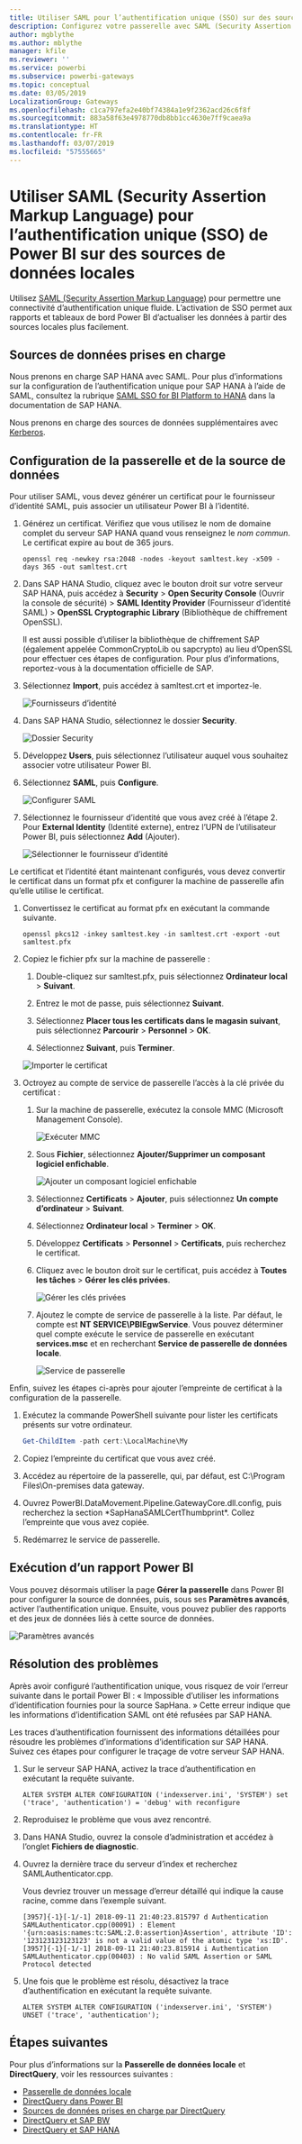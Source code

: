 ```yaml
---
title: Utiliser SAML pour l’authentification unique (SSO) sur des sources de données locales
description: Configurez votre passerelle avec SAML (Security Assertion Markup Language) pour permettre l’authentification unique (SSO) de Power BI sur des sources de données locales.
author: mgblythe
ms.author: mblythe
manager: kfile
ms.reviewer: ''
ms.service: powerbi
ms.subservice: powerbi-gateways
ms.topic: conceptual
ms.date: 03/05/2019
LocalizationGroup: Gateways
ms.openlocfilehash: c1ca797efa2e40bf74384a1e9f2362acd26c6f8f
ms.sourcegitcommit: 883a58f63e4978770db8bb1cc4630e7ff9caea9a
ms.translationtype: HT
ms.contentlocale: fr-FR
ms.lasthandoff: 03/07/2019
ms.locfileid: "57555665"
---
```

# <a name="use-security-assertion-markup-language-saml-for-single-sign-on-sso-from-power-bi-to-on-premises-data-sources"></a>Utiliser SAML (Security Assertion Markup Language) pour l’authentification unique (SSO) de Power BI sur des sources de données locales

Utilisez [SAML (Security Assertion Markup Language)](https://www.onelogin.com/pages/saml) pour permettre une connectivité d’authentification unique fluide. L’activation de SSO permet aux rapports et tableaux de bord Power BI d’actualiser les données à partir des sources locales plus facilement.

## <a name="supported-data-sources"></a>Sources de données prises en charge

Nous prenons en charge SAP HANA avec SAML. Pour plus d’informations sur la configuration de l’authentification unique pour SAP HANA à l’aide de SAML, consultez la rubrique [SAML SSO for BI Platform to HANA](https://wiki.scn.sap.com/wiki/display/SAPHANA/SAML+SSO+for+BI+Platform+to+HANA) dans la documentation de SAP HANA.

Nous prenons en charge des sources de données supplémentaires avec [Kerberos](service-gateway-sso-kerberos.md).

## <a name="configuring-the-gateway-and-data-source"></a>Configuration de la passerelle et de la source de données

Pour utiliser SAML, vous devez générer un certificat pour le fournisseur d’identité SAML, puis associer un utilisateur Power BI à l’identité.

1. Générez un certificat. Vérifiez que vous utilisez le nom de domaine complet du serveur SAP HANA quand vous renseignez le *nom commun*. Le certificat expire au bout de 365 jours.

    ```
    openssl req -newkey rsa:2048 -nodes -keyout samltest.key -x509 -days 365 -out samltest.crt
    ```

1. Dans SAP HANA Studio, cliquez avec le bouton droit sur votre serveur SAP HANA, puis accédez à **Security** > **Open Security Console** (Ouvrir la console de sécurité) > **SAML Identity Provider** (Fournisseur d’identité SAML) > **OpenSSL Cryptographic Library** (Bibliothèque de chiffrement OpenSSL).

    Il est aussi possible d’utiliser la bibliothèque de chiffrement SAP (également appelée CommonCryptoLib ou sapcrypto) au lieu d’OpenSSL pour effectuer ces étapes de configuration. Pour plus d’informations, reportez-vous à la documentation officielle de SAP.

1. Sélectionnez **Import**, puis accédez à samltest.crt et importez-le.

    ![Fournisseurs d’identité](media/service-gateway-sso-saml/identity-providers.png)

1. Dans SAP HANA Studio, sélectionnez le dossier **Security**.

    ![Dossier Security](media/service-gateway-sso-saml/security-folder.png)

1. Développez **Users**, puis sélectionnez l’utilisateur auquel vous souhaitez associer votre utilisateur Power BI.

1. Sélectionnez **SAML**, puis **Configure**.

    ![Configurer SAML](media/service-gateway-sso-saml/configure-saml.png)

1. Sélectionnez le fournisseur d’identité que vous avez créé à l’étape 2. Pour **External Identity** (Identité externe), entrez l’UPN de l’utilisateur Power BI, puis sélectionnez **Add** (Ajouter).

    ![Sélectionner le fournisseur d’identité](media/service-gateway-sso-saml/select-identity-provider.png)

Le certificat et l’identité étant maintenant configurés, vous devez convertir le certificat dans un format pfx et configurer la machine de passerelle afin qu’elle utilise le certificat.

1. Convertissez le certificat au format pfx en exécutant la commande suivante.

    ```
    openssl pkcs12 -inkey samltest.key -in samltest.crt -export -out samltest.pfx
    ```

1. Copiez le fichier pfx sur la machine de passerelle :

    1. Double-cliquez sur samltest.pfx, puis sélectionnez **Ordinateur local** > **Suivant**.

    1. Entrez le mot de passe, puis sélectionnez **Suivant**.

    1. Sélectionnez **Placer tous les certificats dans le magasin suivant**, puis sélectionnez **Parcourir** > **Personnel** > **OK**.

    1. Sélectionnez **Suivant**, puis **Terminer**.

    ![Importer le certificat](media/service-gateway-sso-saml/import-certificate.png)

1. Octroyez au compte de service de passerelle l’accès à la clé privée du certificat :

    1. Sur la machine de passerelle, exécutez la console MMC (Microsoft Management Console).

        ![Exécuter MMC](media/service-gateway-sso-saml/run-mmc.png)

    1. Sous **Fichier**, sélectionnez **Ajouter/Supprimer un composant logiciel enfichable**.

        ![Ajouter un composant logiciel enfichable](media/service-gateway-sso-saml/add-snap-in.png)

    1. Sélectionnez **Certificats** > **Ajouter**, puis sélectionnez **Un compte d’ordinateur** > **Suivant**.

    1. Sélectionnez **Ordinateur local** > **Terminer** > **OK**.

    1. Développez **Certificats** > **Personnel** > **Certificats**, puis recherchez le certificat.

    1. Cliquez avec le bouton droit sur le certificat, puis accédez à **Toutes les tâches** > **Gérer les clés privées**.

        ![Gérer les clés privées](media/service-gateway-sso-saml/manage-private-keys.png)

    1. Ajoutez le compte de service de passerelle à la liste. Par défaut, le compte est **NT SERVICE\PBIEgwService**. Vous pouvez déterminer quel compte exécute le service de passerelle en exécutant **services.msc** et en recherchant **Service de passerelle de données locale**.

        ![Service de passerelle](media/service-gateway-sso-saml/gateway-service.png)

Enfin, suivez les étapes ci-après pour ajouter l’empreinte de certificat à la configuration de la passerelle.

1. Exécutez la commande PowerShell suivante pour lister les certificats présents sur votre ordinateur.

    ```powershell
    Get-ChildItem -path cert:\LocalMachine\My
    ```
1. Copiez l’empreinte du certificat que vous avez créé.

1. Accédez au répertoire de la passerelle, qui, par défaut, est C:\Program Files\On-premises data gateway.

1. Ouvrez PowerBI.DataMovement.Pipeline.GatewayCore.dll.config, puis recherchez la section \*SapHanaSAMLCertThumbprint\*. Collez l’empreinte que vous avez copiée.

1. Redémarrez le service de passerelle.

## <a name="running-a-power-bi-report"></a>Exécution d’un rapport Power BI

Vous pouvez désormais utiliser la page **Gérer la passerelle** dans Power BI pour configurer la source de données, puis, sous ses **Paramètres avancés**, activer l’authentification unique. Ensuite, vous pouvez publier des rapports et des jeux de données liés à cette source de données.

![Paramètres avancés](media/service-gateway-sso-saml/advanced-settings.png)

## <a name="troubleshooting"></a>Résolution des problèmes

Après avoir configuré l’authentification unique, vous risquez de voir l’erreur suivante dans le portail Power BI : « Impossible d’utiliser les informations d’identification fournies pour la source SapHana. » Cette erreur indique que les informations d’identification SAML ont été refusées par SAP HANA.

Les traces d’authentification fournissent des informations détaillées pour résoudre les problèmes d’informations d’identification sur SAP HANA. Suivez ces étapes pour configurer le traçage de votre serveur SAP HANA.

1. Sur le serveur SAP HANA, activez la trace d’authentification en exécutant la requête suivante.

    ```
    ALTER SYSTEM ALTER CONFIGURATION ('indexserver.ini', 'SYSTEM') set ('trace', 'authentication') = 'debug' with reconfigure 
    ```

1. Reproduisez le problème que vous avez rencontré.

1. Dans HANA Studio, ouvrez la console d’administration et accédez à l’onglet **Fichiers de diagnostic**.

1. Ouvrez la dernière trace du serveur d’index et recherchez SAMLAuthenticator.cpp.

    Vous devriez trouver un message d’erreur détaillé qui indique la cause racine, comme dans l’exemple suivant.

    ```
    [3957]{-1}[-1/-1] 2018-09-11 21:40:23.815797 d Authentication   SAMLAuthenticator.cpp(00091) : Element '{urn:oasis:names:tc:SAML:2.0:assertion}Assertion', attribute 'ID': '123123123123123' is not a valid value of the atomic type 'xs:ID'.
    [3957]{-1}[-1/-1] 2018-09-11 21:40:23.815914 i Authentication   SAMLAuthenticator.cpp(00403) : No valid SAML Assertion or SAML Protocol detected
    ```

1. Une fois que le problème est résolu, désactivez la trace d’authentification en exécutant la requête suivante.

    ```
    ALTER SYSTEM ALTER CONFIGURATION ('indexserver.ini', 'SYSTEM') UNSET ('trace', 'authentication');
    ```

## <a name="next-steps"></a>Étapes suivantes

Pour plus d’informations sur la **Passerelle de données locale** et **DirectQuery**, voir les ressources suivantes :

* [Passerelle de données locale](service-gateway-onprem.md)
* [DirectQuery dans Power BI](desktop-directquery-about.md)
* [Sources de données prises en charge par DirectQuery](desktop-directquery-data-sources.md)
* [DirectQuery et SAP BW](desktop-directquery-sap-bw.md)
* [DirectQuery et SAP HANA](desktop-directquery-sap-hana.md)
